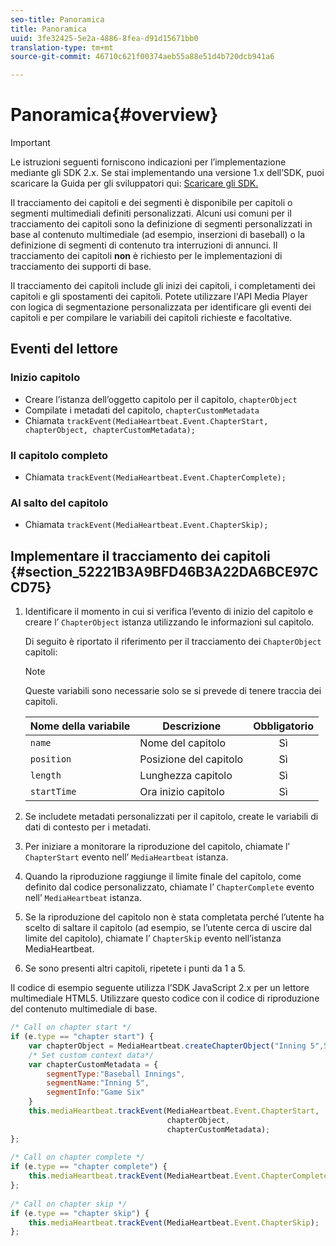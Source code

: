 ```yaml
---
seo-title: Panoramica
title: Panoramica
uuid: 3fe32425-5e2a-4886-8fea-d91d15671bb0
translation-type: tm+mt
source-git-commit: 46710c621f00374aeb55a88e51d4b720dcb941a6

---
```



# Panoramica{#overview}

>[!IMPORTANT]
>
>Le istruzioni seguenti forniscono indicazioni per l’implementazione mediante gli SDK 2.x. Se stai implementando una versione 1.x dell’SDK, puoi scaricare la Guida per gli sviluppatori qui: [Scaricare gli SDK.](/help/sdk-implement/download-sdks.md)

Il tracciamento dei capitoli e dei segmenti è disponibile per capitoli o segmenti multimediali definiti personalizzati. Alcuni usi comuni per il tracciamento dei capitoli sono la definizione di segmenti personalizzati in base al contenuto multimediale (ad esempio, inserzioni di baseball) o la definizione di segmenti di contenuto tra interruzioni di annunci. Il tracciamento dei capitoli **non** è richiesto per le implementazioni di tracciamento dei supporti di base.

Il tracciamento dei capitoli include gli inizi dei capitoli, i completamenti dei capitoli e gli spostamenti dei capitoli. Potete utilizzare l'API Media Player con logica di segmentazione personalizzata per identificare gli eventi dei capitoli e per compilare le variabili dei capitoli richieste e facoltative.

## Eventi del lettore

### Inizio capitolo

* Creare l’istanza dell’oggetto capitolo per il capitolo, `chapterObject`
* Compilate i metadati del capitolo, `chapterCustomMetadata`
* Chiamata `trackEvent(MediaHeartbeat.Event.ChapterStart, chapterObject, chapterCustomMetadata);`

### Il capitolo completo

* Chiamata `trackEvent(MediaHeartbeat.Event.ChapterComplete);`

### Al salto del capitolo

* Chiamata `trackEvent(MediaHeartbeat.Event.ChapterSkip);`

## Implementare il tracciamento dei capitoli {#section_52221B3A9BFD46B3A22DA6BCE97CCD75}

1. Identificare il momento in cui si verifica l’evento di inizio del capitolo e creare l’ `ChapterObject` istanza utilizzando le informazioni sul capitolo.

   Di seguito è riportato il riferimento per il tracciamento dei `ChapterObject` capitoli:

   >[!NOTE]
   >
   >Queste variabili sono necessarie solo se si prevede di tenere traccia dei capitoli.

   | Nome della variabile | Descrizione | Obbligatorio |
   | --- | --- | :---: |
   | `name` | Nome del capitolo | Sì |
   | `position` | Posizione del capitolo | Sì |
   | `length` | Lunghezza capitolo | Sì |
   | `startTime` | Ora inizio capitolo | Sì |

1. Se includete metadati personalizzati per il capitolo, create le variabili di dati di contesto per i metadati.
1. Per iniziare a monitorare la riproduzione del capitolo, chiamate l’ `ChapterStart` evento nell’ `MediaHeartbeat` istanza.
1. Quando la riproduzione raggiunge il limite finale del capitolo, come definito dal codice personalizzato, chiamate l’ `ChapterComplete` evento nell’ `MediaHeartbeat` istanza.
1. Se la riproduzione del capitolo non è stata completata perché l’utente ha scelto di saltare il capitolo (ad esempio, se l’utente cerca di uscire dal limite del capitolo), chiamate l’ `ChapterSkip` evento nell’istanza MediaHeartbeat.
1. Se sono presenti altri capitoli, ripetete i punti da 1 a 5.

Il codice di esempio seguente utilizza l’SDK JavaScript 2.x per un lettore multimediale HTML5. Utilizzare questo codice con il codice di riproduzione del contenuto multimediale di base.

```js
/* Call on chapter start */ 
if (e.type == "chapter start") { 
    var chapterObject = MediaHeartbeat.createChapterObject("Inning 5",5,500,2500); 
    /* Set custom context data*/ 
    var chapterCustomMetadata = { 
        segmentType:"Baseball Innings", 
        segmentName:"Inning 5", 
        segmentInfo:"Game Six" 
    } 
    this.mediaHeartbeat.trackEvent(MediaHeartbeat.Event.ChapterStart,  
                                   chapterObject,  
                                   chapterCustomMetadata); 
}; 
 
/* Call on chapter complete */ 
if (e.type == "chapter complete") { 
    this.mediaHeartbeat.trackEvent(MediaHeartbeat.Event.ChapterComplete); 
}; 
 
/* Call on chapter skip */ 
if (e.type == "chapter skip") { 
    this.mediaHeartbeat.trackEvent(MediaHeartbeat.Event.ChapterSkip); 
}; 
```

